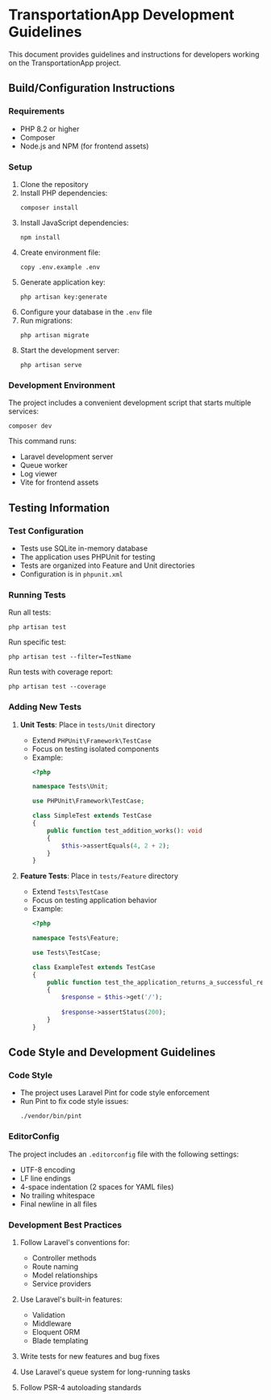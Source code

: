 # TransportationApp Development Guidelines

This document provides guidelines and instructions for developers working on the TransportationApp project.

## Build/Configuration Instructions

### Requirements
- PHP 8.2 or higher
- Composer
- Node.js and NPM (for frontend assets)

### Setup
1. Clone the repository
2. Install PHP dependencies:
   ```
   composer install
   ```
3. Install JavaScript dependencies:
   ```
   npm install
   ```
4. Create environment file:
   ```
   copy .env.example .env
   ```
5. Generate application key:
   ```
   php artisan key:generate
   ```
6. Configure your database in the `.env` file
7. Run migrations:
   ```
   php artisan migrate
   ```
8. Start the development server:
   ```
   php artisan serve
   ```
   
### Development Environment
The project includes a convenient development script that starts multiple services:
```
composer dev
```
This command runs:
- Laravel development server
- Queue worker
- Log viewer
- Vite for frontend assets

## Testing Information

### Test Configuration
- Tests use SQLite in-memory database
- The application uses PHPUnit for testing
- Tests are organized into Feature and Unit directories
- Configuration is in `phpunit.xml`

### Running Tests
Run all tests:
```
php artisan test
```

Run specific test:
```
php artisan test --filter=TestName
```

Run tests with coverage report:
```
php artisan test --coverage
```

### Adding New Tests
1. **Unit Tests**: Place in `tests/Unit` directory
   - Extend `PHPUnit\Framework\TestCase`
   - Focus on testing isolated components
   - Example:
     ```php
     <?php
     
     namespace Tests\Unit;
     
     use PHPUnit\Framework\TestCase;
     
     class SimpleTest extends TestCase
     {
         public function test_addition_works(): void
         {
             $this->assertEquals(4, 2 + 2);
         }
     }
     ```

2. **Feature Tests**: Place in `tests/Feature` directory
   - Extend `Tests\TestCase`
   - Focus on testing application behavior
   - Example:
     ```php
     <?php
     
     namespace Tests\Feature;
     
     use Tests\TestCase;
     
     class ExampleTest extends TestCase
     {
         public function test_the_application_returns_a_successful_response(): void
         {
             $response = $this->get('/');
             
             $response->assertStatus(200);
         }
     }
     ```

## Code Style and Development Guidelines

### Code Style
- The project uses Laravel Pint for code style enforcement
- Run Pint to fix code style issues:
  ```
  ./vendor/bin/pint
  ```

### EditorConfig
The project includes an `.editorconfig` file with the following settings:
- UTF-8 encoding
- LF line endings
- 4-space indentation (2 spaces for YAML files)
- No trailing whitespace
- Final newline in all files

### Development Best Practices
1. Follow Laravel's conventions for:
   - Controller methods
   - Route naming
   - Model relationships
   - Service providers

2. Use Laravel's built-in features:
   - Validation
   - Middleware
   - Eloquent ORM
   - Blade templating

3. Write tests for new features and bug fixes

4. Use Laravel's queue system for long-running tasks

5. Follow PSR-4 autoloading standards
